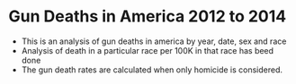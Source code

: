 # Gun Deaths in America 2012 to 2014

- This is an analysis of gun deaths in america by year, date, sex and race
- Analysis of death in a particular race per 100K in that race has beed done
- The gun death rates are calculated when only homicide is considered.



